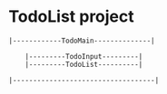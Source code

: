 # TodoList project

```
|------------TodoMain--------------|

    |---------TodoInput---------|
    |---------TodoList----------|

|-----------------------------------|
```
